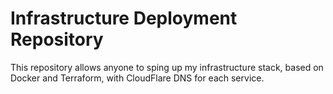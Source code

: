 # Infrastructure Deployment Repository

This repository allows anyone to sping up my infrastructure stack, based on Docker and Terraform, with CloudFlare DNS for each service.
